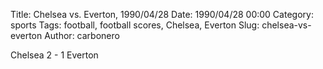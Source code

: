 Title: Chelsea vs. Everton, 1990/04/28
Date: 1990/04/28 00:00
Category: sports
Tags: football, football scores, Chelsea, Everton
Slug: chelsea-vs-everton
Author: carbonero


Chelsea 2 - 1 Everton
